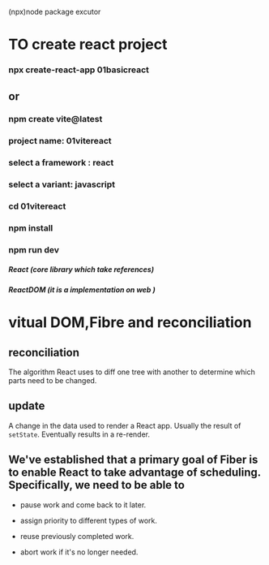 (npx)node package excutor

# TO create react project

### npx create-react-app 01basicreact

## or

### npm create vite@latest

### project name: 01vitereact

### select a framework : react

### select a variant: javascript

### cd 01vitereact

### npm install

### npm run dev

##### React (core library which take references)

##### ReactDOM (it is a implementation on web )

# vitual DOM,Fibre and reconciliation

## reconciliation

The algorithm React uses to diff one tree with another to determine which parts need to be changed.

## update

A change in the data used to render a React app. Usually the result of `setState`. Eventually results in a re-render.

##

## We've established that a primary goal of Fiber is to enable React to take advantage of scheduling. Specifically, we need to be able to

- pause work and come back to it later.

- assign priority to different types of work.
- reuse previously completed work.

- abort work if it's no longer needed.
